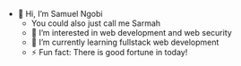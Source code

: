 - 👋 Hi, I’m Samuel Ngobi
  - You could also just call me Sarmah
  - 👀 I’m interested in web development and web security
  - 🌱 I’m currently learning fullstack web development
  - ⚡ Fun fact: There is good fortune in today!

<!---
still-seeker/still-seeker is a ✨ special ✨ repository because its `README.md` (this file) appears on your GitHub profile.
You can click the Preview link to take a look at your changes.
--->
